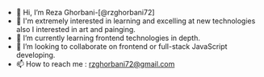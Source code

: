 - 👋 Hi, I’m Reza Ghorbani-[@rzghorbani72]
- 👀 I'm extremely interested in learning and excelling at new technologies also I interested in art and painging.
- 🌱 I’m currently learning frontend technologies in depth.
- 💞️ I’m looking to collaborate on frontend or full-stack JavaScript developing.
- 📫 How to reach me : rzghorbani72@gmail.com
<!---
rzghorbani72/rzghorbani72 is a ✨ special ✨ repository because its `README.md` (this file) appears on your GitHub profile.
You can click the Preview link to take a look at your changes.
--->
